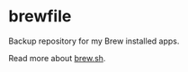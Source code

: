 # brewfile

Backup repository for my Brew installed apps.

Read more about [brew.sh](https://brew.sh).
